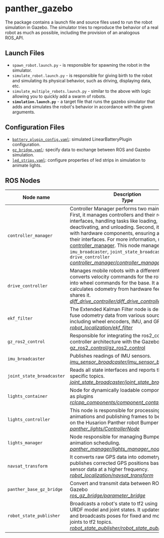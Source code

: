 # panther_gazebo

The package contains a launch file and source files used to run the robot simulation in Gazebo. The simulator tries to reproduce the behavior of a real robot as much as possible, including the provision of an analogous ROS_API.

## Launch Files

- `spawn_robot.launch.py` - is responsible for spawning the robot in the simulator.
- `simulate_robot.launch.py` - is responsible for giving birth to the robot and simulating its physical behavior, such as driving, displaying data, etc.
- `simulate_multiple_robots.launch.py` - similar to the above with logic allowing you to quickly add a swarm of robots.
- **`simulation.launch.py`** - a target file that runs the gazebo simulator that adds and simulates the robot's behavior in accordance with the given arguments.

## Configuration Files

- [`battery_plugin_config.yaml`](./config/battery_plugin_config.yaml): simulated LinearBatteryPlugin configuration.
- [`gz_bridge.yaml`](./config/gz_bridge.yaml): specify data to exchange between ROS and Gazebo simulation.
- [`led_strips.yaml`](./config/led_strips.yaml): configure properties of led strips in simulation to animate lights.

## ROS Nodes

| Node name                 | Description <br/> *Type*                                                                                                                                                                                                                                                                                                                                                                                                                                                                                                                                                                                                               |
| ------------------------- | -------------------------------------------------------------------------------------------------------------------------------------------------------------------------------------------------------------------------------------------------------------------------------------------------------------------------------------------------------------------------------------------------------------------------------------------------------------------------------------------------------------------------------------------------------------------------------------------------------------------------------------- |
| `controller_manager`      | Controller Manager performs two main functions. First, it manages controllers and their required interfaces, handling tasks like loading, activating, deactivating, and unloading. Second, it interacts with hardware components, ensuring access to their interfaces. For more information, refer to  [controller_manager](https://control.ros.org/master/doc/ros2_control/controller_manager/doc/userdoc.html). This node manages the: `imu_broadcaster`, `joint_state_broadcaster`, `drive_controller` <br/> *[controller_manager/controller_manager](https://github.com/ros-controls/ros2_control/blob/master/controller_manager)* |
| `drive_controller`        | Manages mobile robots with a differential drive. It converts velocity commands for the robot body into wheel commands for the base. It also calculates odometry from hardware feedback and shares it. <br/> *[diff_drive_controller/diff_drive_controller](https://github.com/ros-controls/ros2_controllers/tree/master/diff_drive_controller)*                                                                                                                                                                                                                                                                                        |
| `ekf_filter`              | The Extended Kalman Filter node is designed to fuse odometry data from various sources, including wheel encoders, IMU, and GPS. <br/> *[robot_localization/ekf_filter](https://github.com/cra-ros-pkg/robot_localization)*                                                                                                                                                                                                                                                                                                                                                                                                             |
| `gz_ros2_control`         | Responsible for integrating the ros2_control controller architecture with the Gazebo simulator. <br/> [gz_ros2_control/gz_ros2_control](https://github.com/ros-controls/gz_ros2_control/tree/master/gz_ros2_control/src)                                                                                                                                                                                                                                                                                                                                                                                                               |
| `imu_broadcaster`         | Publishes readings of IMU sensors. <br/> *[imu_sensor_broadcaster/imu_sensor_broadcaster](https://github.com/ros-controls/ros2_controllers/tree/master/imu_sensor_broadcaster)*                                                                                                                                                                                                                                                                                                                                                                                                                                                        |
| `joint_state_broadcaster` | Reads all state interfaces and reports them on specific topics. <br/> *[joint_state_broadcaster/joint_state_broadcaster](https://github.com/ros-controls/ros2_controllers/tree/master/joint_state_broadcaster)*                                                                                                                                                                                                                                                                                                                                                                                                                        |
| `lights_container`        | Node for dynamically loadable components such as plugins <br/>[*rclcpp_components/component_container*](https://github.com/ros2/rclcpp/tree/rolling/rclcpp_components)                                                                                                                                                                                                                                                                                                                                                                                                                                                                 |
| `lights_controller`       | This node is responsible for processing animations and publishing frames to be displayed on the Husarion Panther robot Bumper Lights. <br/> *[panther_lights/ControllerNode](../panther_lights)*                                                                                                                                                                                                                                                                                                                                                                                                                                        |
| `lights_manager`          | Node responsible for managing Bumper Lights animation scheduling. <br/> *[panther_manager/lights_manager_node](../panther_manager)*                                                                                                                                                                                                                                                                                                                                                                                                                                                                                                    |
| `navsat_transform`        | It converts raw GPS data into odometry data and publishes corrected GPS positions based on sensor data at a higher frequency. <br/> *[robot_localization/navsat_transform](https://github.com/cra-ros-pkg/robot_localization)*                                                                                                                                                                                                                                                                                                                                                                                                         |
| `panther_base_gz_bridge`  | Convert and transmit data between ROS and Gazebo <br/> *[ros_gz_bridge/parameter_bridge](https://github.com/gazebosim/ros_gz/tree/ros2/ros_gz_bridge)*                                                                                                                                                                                                                                                                                                                                                                                                                                                                                 |
| `robot_state_publisher`   | Broadcasts a robot's state to tf2 using a provided URDF model and joint states. It updates the model and broadcasts poses for fixed and movable joints to tf2 topics. <br/> *[robot_state_publisher/robot_state_publisher](https://github.com/ros/robot_state_publisher)*                                                                                                                                                                                                                                                                                                                                                              |

